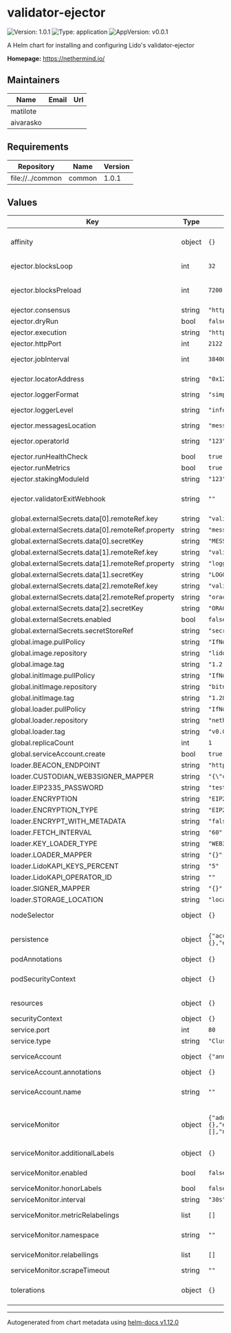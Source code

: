 # validator-ejector

![Version: 1.0.1](https://img.shields.io/badge/Version-1.0.1-informational?style=flat-square) ![Type: application](https://img.shields.io/badge/Type-application-informational?style=flat-square) ![AppVersion: v0.0.1](https://img.shields.io/badge/AppVersion-v0.0.1-informational?style=flat-square)

A Helm chart for installing and configuring Lido's validator-ejector

**Homepage:** <https://nethermind.io/>

## Maintainers

| Name | Email | Url |
| ---- | ------ | --- |
| matilote |  |  |
| aivarasko |  |  |

## Requirements

| Repository | Name | Version |
|------------|------|---------|
| file://../common | common | 1.0.1 |

## Values

| Key | Type | Default | Description |
|-----|------|---------|-------------|
| affinity | object | `{}` | Affinity for pod assignment ref: https://kubernetes.io/docs/concepts/configuration/assign-pod-node/#affinity-and-anti-affinity  |
| ejector.blocksLoop | int | `32` | Amount of blocks to load events from on every poll. Defaults to 1 epoch |
| ejector.blocksPreload | int | `7200` | Amount of blocks to load events from on start. Increase if daemon was not running for some time. Defaults to a day of blocks |
| ejector.consensus | string | `"http://localhost:4000"` | Ethereum Consensus Node endpoint |
| ejector.dryRun | bool | `false` | Run the service without actually sending out exit messages |
| ejector.execution | string | `"http://localhost:8545"` | Ethereum Execution Node endpoint |
| ejector.httpPort | int | `2122` | Port to serve metrics and health check on |
| ejector.jobInterval | int | `384000` | Time interval in milliseconds to run checks. Defaults to time of 1 epoch |
| ejector.locatorAddress | string | `"0x12cd349E19Ab2ADBE478Fc538A66C059Cf40CFeC"` | Address of the Locator contract, can be found in the lido-dao repo |
| ejector.loggerFormat | string | `"simple"` | Simple or JSON log output: simple/json |
| ejector.loggerLevel | string | `"info"` | Severity level from which to start showing errors eg info will hide debug messages |
| ejector.messagesLocation | string | `"messages"` | Folder to load json exit message files from |
| ejector.operatorId | string | `"123"` | Operator ID in the Node Operators registry, easiest to get from Operators UI |
| ejector.runHealthCheck | bool | `true` | Enable health check endpoint |
| ejector.runMetrics | bool | `true` | Enable metrics endpoint |
| ejector.stakingModuleId | string | `"123"` | Staking Module ID for which operator ID is set |
| ejector.validatorExitWebhook | string | `""` | POST validator info to an endpoint instead of sending out an exit message in order to initiate an exit. Required if you are using webhook mode |
| global.externalSecrets.data[0].remoteRef.key | string | `"validatorEjectorSecrets"` |  |
| global.externalSecrets.data[0].remoteRef.property | string | `"message"` |  |
| global.externalSecrets.data[0].secretKey | string | `"MESSAGES_PASSWORD"` |  |
| global.externalSecrets.data[1].remoteRef.key | string | `"validatorEjectorSecrets"` |  |
| global.externalSecrets.data[1].remoteRef.property | string | `"loggerSecrets"` |  |
| global.externalSecrets.data[1].secretKey | string | `"LOGGER_SECRETS"` |  |
| global.externalSecrets.data[2].remoteRef.key | string | `"validatorEjectorSecrets"` |  |
| global.externalSecrets.data[2].remoteRef.property | string | `"oracleAddressesAllowlist"` |  |
| global.externalSecrets.data[2].secretKey | string | `"ORACLE_ADDRESSES_ALLOWLIST"` |  |
| global.externalSecrets.enabled | bool | `false` |  |
| global.externalSecrets.secretStoreRef | string | `"secretStoreRef"` |  |
| global.image.pullPolicy | string | `"IfNotPresent"` |  |
| global.image.repository | string | `"lidofinance/validator-ejector"` |  |
| global.image.tag | string | `"1.2.0"` |  |
| global.initImage.pullPolicy | string | `"IfNotPresent"` |  |
| global.initImage.repository | string | `"bitnami/kubectl"` |  |
| global.initImage.tag | string | `"1.28"` |  |
| global.loader.pullPolicy | string | `"IfNotPresent"` |  |
| global.loader.repository | string | `"nethermindeth/eth-exit-messages"` |  |
| global.loader.tag | string | `"v0.0.26"` |  |
| global.replicaCount | int | `1` |  |
| global.serviceAccount.create | bool | `true` |  |
| loader.BEACON_ENDPOINT | string | `"http://192.168.11.104:5052"` |  |
| loader.CUSTODIAN_WEB3SIGNER_MAPPER | string | `"{\"custodian1/second\": \"http://192.168.11.104:9110\"}"` |  |
| loader.EIP2335_PASSWORD | string | `"test"` |  |
| loader.ENCRYPTION | string | `"EIP2335"` |  |
| loader.ENCRYPTION_TYPE | string | `"EIP2335"` |  |
| loader.ENCRYPT_WITH_METADATA | string | `"false"` |  |
| loader.FETCH_INTERVAL | string | `"60"` |  |
| loader.KEY_LOADER_TYPE | string | `"WEB3SIGNER"` |  |
| loader.LOADER_MAPPER | string | `"{}"` |  |
| loader.LidoKAPI_KEYS_PERCENT | string | `"5"` |  |
| loader.LidoKAPI_OPERATOR_ID | string | `""` |  |
| loader.SIGNER_MAPPER | string | `"{}"` |  |
| loader.STORAGE_LOCATION | string | `"local/"` |  |
| nodeSelector | object | `{}` | Node labels for pod assignment ref: https://kubernetes.io/docs/user-guide/node-selection/  |
| persistence | object | `{"accessModes":["ReadWriteOnce"],"annotations":{},"enabled":true,"size":"5Gi","storageClassName":""}` | Whether or not to allocate persistent volume disk for the data directory. In case of node failure, the node data directory will still persist.  |
| podAnnotations | object | `{}` |  |
| podSecurityContext | object | `{}` | Pod Security Context ref: https://kubernetes.io/docs/tasks/configure-pod-container/security-context/  |
| resources | object | `{}` | Configure resource requests and limits. ref: http://kubernetes.io/docs/user-guide/compute-resources/  |
| securityContext | object | `{}` |  |
| service.port | int | `80` |  |
| service.type | string | `"ClusterIP"` |  |
| serviceAccount | object | `{"annotations":{},"name":""}` | ref: https://kubernetes.io/docs/tasks/configure-pod-container/configure-service-account/  |
| serviceAccount.annotations | object | `{}` | Annotations to add to the service account |
| serviceAccount.name | string | `""` | The name of the service account to use. If not set and create is true, a name is generated using the fullname template |
| serviceMonitor | object | `{"additionalLabels":{},"enabled":false,"honorLabels":false,"interval":"30s","metricRelabelings":[],"namespace":"","relabellings":[],"scrapeTimeout":""}` | Prometheus Service Monitor ref: https://github.com/coreos/prometheus-operator      https://github.com/coreos/prometheus-operator/blob/master/Documentation/api.md#endpoint  |
| serviceMonitor.additionalLabels | object | `{}` | Additional labels that can be used so ServiceMonitor resource(s) can be discovered by Prometheus  |
| serviceMonitor.enabled | bool | `false` | Create ServiceMonitor resource(s) for scraping metrics using PrometheusOperator  |
| serviceMonitor.honorLabels | bool | `false` | Specify honorLabels parameter to add the scrape endpoint  |
| serviceMonitor.interval | string | `"30s"` | The interval at which metrics should be scraped  |
| serviceMonitor.metricRelabelings | list | `[]` | Metrics RelabelConfigs to apply to samples before ingestion.  |
| serviceMonitor.namespace | string | `""` | The namespace in which the ServiceMonitor will be created  |
| serviceMonitor.relabellings | list | `[]` | Metrics RelabelConfigs to apply to samples before scraping.  |
| serviceMonitor.scrapeTimeout | string | `""` | The timeout after which the scrape is ended  |
| tolerations | object | `{}` | Tolerations for pod assignment ref: https://kubernetes.io/docs/concepts/configuration/taint-and-toleration/  |

----------------------------------------------
Autogenerated from chart metadata using [helm-docs v1.12.0](https://github.com/norwoodj/helm-docs/releases/v1.12.0)
